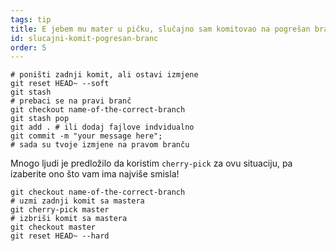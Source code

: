 ```yaml
---
tags: tip
title: E jebem mu mater u pičku, slučajno sam komitovao na pogrešan branč!
id: slucajni-komit-pogresan-branc
order: 5
---
```


```git
# poništi zadnji komit, ali ostavi izmjene
git reset HEAD~ --soft
git stash
# prebaci se na pravi branč
git checkout name-of-the-correct-branch
git stash pop
git add . # ili dodaj fajlove indvidualno
git commit -m "your message here";
# sada su tvoje izmjene na pravom branču
```

Mnogo ljudi je predložilo da koristim `cherry-pick` za ovu situaciju, pa izaberite ono što vam ima najviše smisla!

```git
git checkout name-of-the-correct-branch
# uzmi zadnji komit sa mastera
git cherry-pick master
# izbriši komit sa mastera
git checkout master
git reset HEAD~ --hard
```
